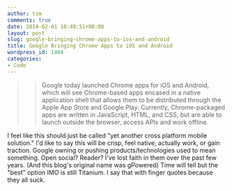 ```yaml
---
author: tim
comments: true
date: 2014-02-01 10:49:51+00:00
layout: post
slug: google-bringing-chrome-apps-to-ios-and-android
title: Google Bringing Chrome Apps to iOS and Android
wordpress_id: 1404
categories:
- Code
---
```


<blockquote>

> 
> Google today launched Chrome apps for iOS and Android, which will see Chrome-based apps encased in a native application shell that allows them to be distributed through the Apple App Store and Google Play. Currently, Chrome-packaged apps are written in JavaScript, HTML, and CSS, but are able to launch outside the browser, access APIs and work offline.
> 
> 
</blockquote>





I feel like this should just be called "yet another cross platform mobile solution." I'd like to say this will be crisp, feel native, actually work, or gain traction. Google owning or pushing products/technologies used to mean something. Open social? Reader? I've lost faith in them over the past few years. (And this blog's original name was gPowered) Time will tell but the "best" option IMO is still Titanium. I say that with finger quotes because they all suck.
